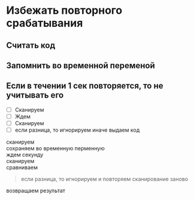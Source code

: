# Избежать повторного срабатывания
## Считать код
## Запомнить во временной переменой
## Если в течении 1 сек повторяется, то не учитывать его

- [ ]  Сканируем
- [ ]  Ждем
- [ ]  Сканируем
- [ ]  если разница, то игнорируем иначе выдаем код
 
сканируем  
сохраняем во временную перменную  
ждем секунду  
сканируем  
сравниваем  
>если разница, то игнорируем и повторяем сканирование заново

возвращаем результат       